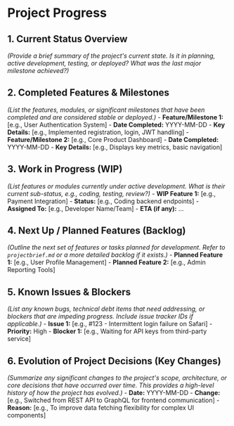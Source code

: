 # Project Progress

## 1. Current Status Overview
*(Provide a brief summary of the project's current state. Is it in planning, active development, testing, or deployed? What was the last major milestone achieved?)*

## 2. Completed Features & Milestones
*(List the features, modules, or significant milestones that have been completed and are considered stable or deployed.)*
    - **Feature/Milestone 1:** [e.g., User Authentication System]
        - **Date Completed:** YYYY-MM-DD
        - **Key Details:** [e.g., Implemented registration, login, JWT handling]
    - **Feature/Milestone 2:** [e.g., Core Product Dashboard]
        - **Date Completed:** YYYY-MM-DD
        - **Key Details:** [e.g., Displays key metrics, basic navigation]

## 3. Work in Progress (WIP)
*(List features or modules currently under active development. What is their current sub-status, e.g., coding, testing, review?)*
    - **WIP Feature 1:** [e.g., Payment Integration]
        - **Status:** [e.g., Coding backend endpoints]
        - **Assigned To:** [e.g., Developer Name/Team]
        - **ETA (if any):** ...

## 4. Next Up / Planned Features (Backlog)
*(Outline the next set of features or tasks planned for development. Refer to `projectbrief.md` or a more detailed backlog if it exists.)*
    - **Planned Feature 1:** [e.g., User Profile Management]
    - **Planned Feature 2:** [e.g., Admin Reporting Tools]

## 5. Known Issues & Blockers
*(List any known bugs, technical debt items that need addressing, or blockers that are impeding progress. Include issue tracker IDs if applicable.)*
    - **Issue 1:** [e.g., #123 - Intermittent login failure on Safari]
        - **Priority:** High
    - **Blocker 1:** [e.g., Waiting for API keys from third-party service]

## 6. Evolution of Project Decisions (Key Changes)
*(Summarize any significant changes to the project's scope, architecture, or core decisions that have occurred over time. This provides a high-level history of how the project has evolved.)*
    - **Date:** YYYY-MM-DD
        - **Change:** [e.g., Switched from REST API to GraphQL for frontend communication]
        - **Reason:** [e.g., To improve data fetching flexibility for complex UI components]
